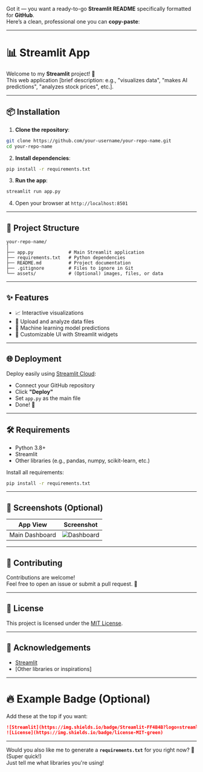 Got it — you want a ready-to-go **Streamlit README** specifically formatted for **GitHub**.  
Here’s a clean, professional one you can **copy-paste**:

---

# 📊 Streamlit App

Welcome to my **Streamlit** project! 🚀  
This web application [brief description: e.g., "visualizes data", "makes AI predictions", "analyzes stock prices", etc.].

---

## 📦 Installation

1. **Clone the repository**:

```bash
git clone https://github.com/your-username/your-repo-name.git
cd your-repo-name
```

2. **Install dependencies**:

```bash
pip install -r requirements.txt
```

3. **Run the app**:

```bash
streamlit run app.py
```

4. Open your browser at `http://localhost:8501`

---

## 📁 Project Structure

```
your-repo-name/
│
├── app.py             # Main Streamlit application
├── requirements.txt   # Python dependencies
├── README.md          # Project documentation
├── .gitignore         # Files to ignore in Git
└── assets/            # (Optional) images, files, or data
```

---

## ✨ Features

- 📈 Interactive visualizations
- 📂 Upload and analyze data files
- 🧠 Machine learning model predictions
- 🎨 Customizable UI with Streamlit widgets

---

## 🌐 Deployment

Deploy easily using [Streamlit Cloud](https://streamlit.io/cloud):

- Connect your GitHub repository
- Click **"Deploy"**
- Set `app.py` as the main file
- Done! 🚀

---

## 🛠 Requirements

- Python 3.8+
- Streamlit
- Other libraries (e.g., pandas, numpy, scikit-learn, etc.)

Install all requirements:

```bash
pip install -r requirements.txt
```

---

## 📸 Screenshots (Optional)

| App View        | Screenshot         |
|-----------------|---------------------|
| Main Dashboard  | ![Dashboard](assets/dashboard.png) |

---

## 🤝 Contributing

Contributions are welcome!  
Feel free to open an issue or submit a pull request. 🙌

---

## 📄 License

This project is licensed under the [MIT License](LICENSE).

---

## 🙏 Acknowledgements

- [Streamlit](https://streamlit.io/)
- [Other libraries or inspirations]

---

# 🔥 Example Badge (Optional)

Add these at the top if you want:

```markdown
![Streamlit](https://img.shields.io/badge/Streamlit-FF4B4B?logo=streamlit&logoColor=white)
![License](https://img.shields.io/badge/license-MIT-green)
```

---

Would you also like me to generate a **`requirements.txt`** for you right now? 🚀 (Super quick!)  
Just tell me what libraries you're using!

